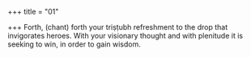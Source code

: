 +++
title = "01"

+++
Forth, (chant) forth your triṣṭubh refreshment to the drop that
invigorates heroes.
With your visionary thought and with plenitude it is seeking to win, in  order to gain wisdom.